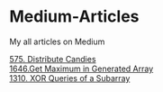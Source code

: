 # Medium-Articles
My all articles on Medium

[575. Distribute Candies](https://vedarya799.medium.com/575-distribute-candies-ce3d66cb97a5)  
[1646.Get Maximum in Generated Array](https://vedarya799.medium.com/1646-get-maximum-in-generated-array-c02ad70c4bc7)
</br>
[1310. XOR Queries of a Subarray](https://vedarya799.medium.com/1310-xor-queries-of-a-subarray-c2996526a641)
